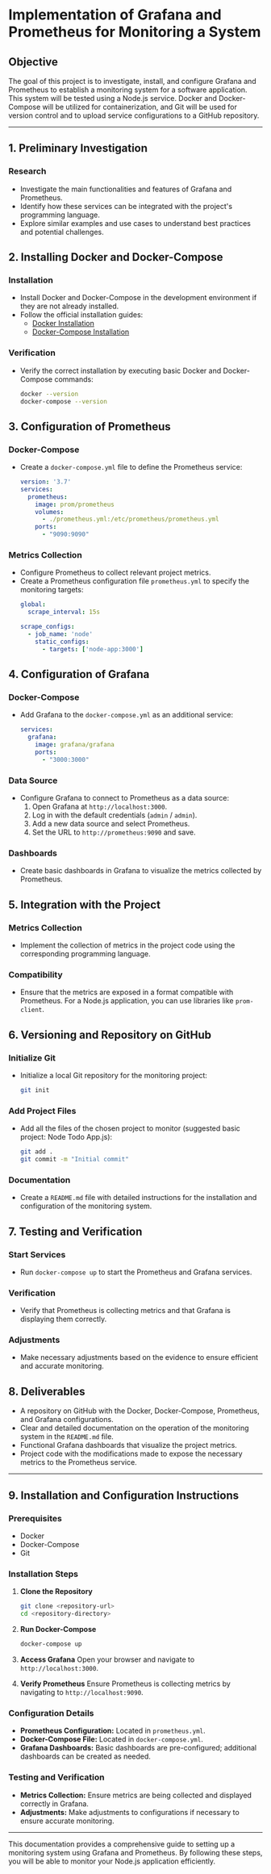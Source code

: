 # Implementation of Grafana and Prometheus for Monitoring a System

## Objective
The goal of this project is to investigate, install, and configure Grafana and Prometheus to establish a monitoring system for a software application. This system will be tested using a Node.js service. Docker and Docker-Compose will be utilized for containerization, and Git will be used for version control and to upload service configurations to a GitHub repository.


---

## 1. Preliminary Investigation
### Research
- Investigate the main functionalities and features of Grafana and Prometheus.
- Identify how these services can be integrated with the project's programming language.
- Explore similar examples and use cases to understand best practices and potential challenges.

## 2. Installing Docker and Docker-Compose
### Installation
- Install Docker and Docker-Compose in the development environment if they are not already installed.
- Follow the official installation guides:
  - [Docker Installation](https://docs.docker.com/get-docker/)
  - [Docker-Compose Installation](https://docs.docker.com/compose/install/)

### Verification
- Verify the correct installation by executing basic Docker and Docker-Compose commands:
  ```bash
  docker --version
  docker-compose --version
  ```

## 3. Configuration of Prometheus
### Docker-Compose
- Create a `docker-compose.yml` file to define the Prometheus service:
  ```yaml
  version: '3.7'
  services:
    prometheus:
      image: prom/prometheus
      volumes:
        - ./prometheus.yml:/etc/prometheus/prometheus.yml
      ports:
        - "9090:9090"
  ```

### Metrics Collection
- Configure Prometheus to collect relevant project metrics.
- Create a Prometheus configuration file `prometheus.yml` to specify the monitoring targets:
  ```yaml
  global:
    scrape_interval: 15s

  scrape_configs:
    - job_name: 'node'
      static_configs:
        - targets: ['node-app:3000']
  ```

## 4. Configuration of Grafana
### Docker-Compose
- Add Grafana to the `docker-compose.yml` as an additional service:
  ```yaml
  services:
    grafana:
      image: grafana/grafana
      ports:
        - "3000:3000"
  ```

### Data Source
- Configure Grafana to connect to Prometheus as a data source:
  1. Open Grafana at `http://localhost:3000`.
  2. Log in with the default credentials (`admin` / `admin`).
  3. Add a new data source and select Prometheus.
  4. Set the URL to `http://prometheus:9090` and save.

### Dashboards
- Create basic dashboards in Grafana to visualize the metrics collected by Prometheus.

## 5. Integration with the Project
### Metrics Collection
- Implement the collection of metrics in the project code using the corresponding programming language.

### Compatibility
- Ensure that the metrics are exposed in a format compatible with Prometheus. For a Node.js application, you can use libraries like `prom-client`.

## 6. Versioning and Repository on GitHub
### Initialize Git
- Initialize a local Git repository for the monitoring project:
  ```bash
  git init
  ```

### Add Project Files
- Add all the files of the chosen project to monitor (suggested basic project: Node Todo App.js):
  ```bash
  git add .
  git commit -m "Initial commit"
  ```

### Documentation
- Create a `README.md` file with detailed instructions for the installation and configuration of the monitoring system.

## 7. Testing and Verification
### Start Services
- Run `docker-compose up` to start the Prometheus and Grafana services.

### Verification
- Verify that Prometheus is collecting metrics and that Grafana is displaying them correctly.

### Adjustments
- Make necessary adjustments based on the evidence to ensure efficient and accurate monitoring.

## 8. Deliverables
- A repository on GitHub with the Docker, Docker-Compose, Prometheus, and Grafana configurations.
- Clear and detailed documentation on the operation of the monitoring system in the `README.md` file.
- Functional Grafana dashboards that visualize the project metrics.
- Project code with the modifications made to expose the necessary metrics to the Prometheus service.

---

## 9. Installation and Configuration Instructions

### Prerequisites
- Docker
- Docker-Compose
- Git

### Installation Steps

1. **Clone the Repository**
   ```bash
   git clone <repository-url>
   cd <repository-directory>
   ```

2. **Run Docker-Compose**
   ```bash
   docker-compose up
   ```

3. **Access Grafana**
   Open your browser and navigate to `http://localhost:3000`.

4. **Verify Prometheus**
   Ensure Prometheus is collecting metrics by navigating to `http://localhost:9090`.

### Configuration Details

- **Prometheus Configuration:** Located in `prometheus.yml`.
- **Docker-Compose File:** Located in `docker-compose.yml`.
- **Grafana Dashboards:** Basic dashboards are pre-configured; additional dashboards can be created as needed.

### Testing and Verification

- **Metrics Collection:** Ensure metrics are being collected and displayed correctly in Grafana.
- **Adjustments:** Make adjustments to configurations if necessary to ensure accurate monitoring.

---

This documentation provides a comprehensive guide to setting up a monitoring system using Grafana and Prometheus. By following these steps, you will be able to monitor your Node.js application efficiently.
